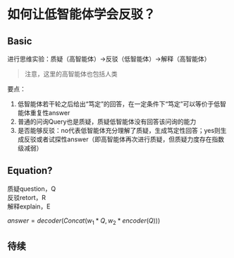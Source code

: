 # 如何让低智能体学会反驳？
## Basic
进行思维实验：质疑（高智能体）->反驳（低智能体）->解释（高智能体）
> 注意，这里的高智能体也包括人类

要点：
1. 低智能体若干轮之后给出“笃定”的回答，在一定条件下“笃定”可以等价于低智能体重复性answer
2. 普通的问询Query也是质疑，质疑低智能体没有回答该问询的能力
3. 是否能够反驳：no代表低智能体充分理解了质疑，生成笃定性回答；yes则生成反驳或者试探性answer（即高智能体再次进行质疑，但质疑力度存在指数级减弱）
## Equation?
质疑question，Q<br>
反驳retort，R<br>
解释explain，E<br>

$answer = decoder(Concat(w_1*Q, w_2*encoder(Q)))$
## 待续
